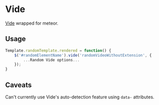 # Vide

[Vide](https://github.com/VodkaBears/Vide) wrapped for meteor.

## Usage

```js
Template.randomTemplate.rendered = function() {
    $('#randomElementName').vide('randomVideoWithoutExtension', {
        ...Random Vide options...
    });
}
```

## Caveats

Can't currently use Vide's auto-detection feature using ```data-``` attributes.
